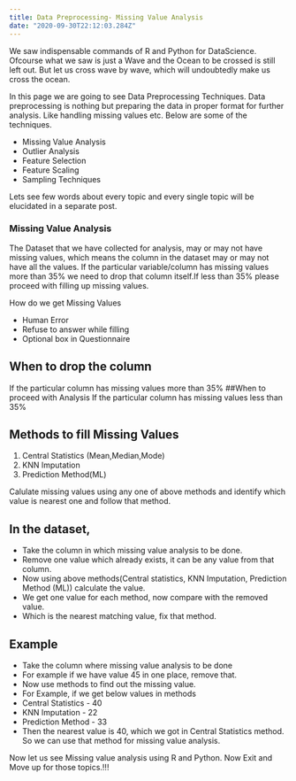 ```yaml
---
title: Data Preprocessing- Missing Value Analysis
date: "2020-09-30T22:12:03.284Z"
---
```

We saw indispensable commands of R and Python for DataScience. Ofcourse what we saw is just a Wave and the Ocean to be crossed is still left out. But let us cross wave by wave, which will undoubtedly make us cross the ocean.

In this page we are going to see Data Preprocessing Techniques. Data preprocessing is nothing but preparing the data in proper format for further analysis. Like handling missing values etc. Below are some of the techniques.

- Missing Value Analysis
- Outlier Analysis
- Feature Selection
- Feature Scaling
- Sampling Techniques
  
Lets see few words about every topic and every single topic will be elucidated in a separate post.

### Missing Value Analysis
The Dataset that we have collected for analysis, may or may not have missing values, which means the column in the dataset may or may not have all the values. If the  particular variable/column has missing values more than 35% we need to drop that column itself.If less than 35% please proceed with filling up missing values. 

How do we get Missing Values
- Human Error
- Refuse to answer while filling
- Optional box in Questionnaire

## When to drop the column 
If the particular column has missing values more than 35%
##When to proceed with Analysis 
If the particular column has missing values less than 35%

## Methods to fill Missing Values
1. Central Statistics (Mean,Median,Mode)
2. KNN Imputation
3. Prediction Method(ML)

Calulate missing values using any one of above methods and identify which value is nearest one and follow that method.  
## In the dataset, 
- Take the column in which missing value analysis to be done.  
- Remove one value which already exists, it can be any value from that column.
- Now using above methods(Central statistics, KNN Imputation, Prediction Method (ML)) calculate the value.
- We get one value for each method, now compare with the removed value.
- Which is the nearest matching value, fix that method.
  
## Example
- Take the column where missing value analysis to be done
- For example if we have value 45 in one place, remove that.
- Now use methods to find out the missing value.
- For Example, if we get below values in methods
-  Central Statistics - 40
-  KNN Imputation - 22
-  Prediction Method - 33
-  Then the nearest value is 40, which we got in Central Statistics method. So we can use that method for missing value analysis.  

Now let us see Missing value analysis using R and Python. 
Now Exit and Move up for those topics.!!!




